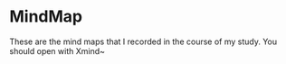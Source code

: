 # MindMap
These are the mind maps that I recorded in the course of my study.
You should open with Xmind~
